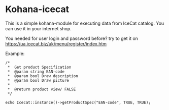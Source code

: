 Kohana-icecat
=============

This is a simple kohana-module for executing data from IceCat catalog. You can use it in your internet shop.

You needed  for user login and password before? try to get it on https://ua.icecat.biz/uk/menu/register/index.htm




Example:
    
    /*
     *  Get product Specification
     *  @param string EAN-code
     *  @param bool Draw description
     *  @param bool Draw picture
     * 
     *  @return product view/ FALSE
     */
     
    echo Icecat::instance()->getProductSpec("EAN-code", TRUE, TRUE);
